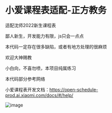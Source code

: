 # 小爱课程表适配-正方教务
适配沈师2022新生课程表

鄙人新生，开发能力有限，js只会一点点

本代码一定存在很多缺陷，或者有地方处理的很麻烦

欢迎大神赐教

小白向，不喜勿喷，本项目纯属练习

本代码部分参考网络

小爱课程表开发文档：https://open-schedule-prod.ai.xiaomi.com/docs/#/help/

![image](https://user-images.githubusercontent.com/102335658/190171744-ed36b053-5ac1-49c9-bd9a-aa5b55688133.png)



